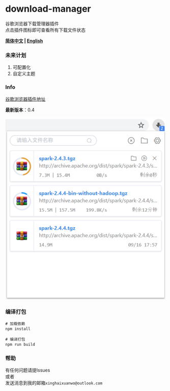 # **download-manager**
谷歌浏览器下载管理器插件  
点击插件图标即可查看所有下载文件状态

**[简体中文](../README.md) | [English](docs/README_EN.md)**

### **未来计划**
1. 可配置化
2. 自定义主题

### **Info**
[谷歌浏览器插件地址](https://chrome.google.com/webstore/detail/%E4%B8%8B%E8%BD%BD%E7%AE%A1%E7%90%86%E5%99%A8/ofpglhlcdbjdhlacgbljnildhajfmlei)  

**最新版本**：0.4

![img](docs/img/1.png)

### **编译打包**
```
# 加载依赖
npm install

# 编译打包
npm run build
```

### 帮助
有任何问题请提Issues  
或者  
发送消息到我的邮箱`xinghaixuanwo@outlook.com`

